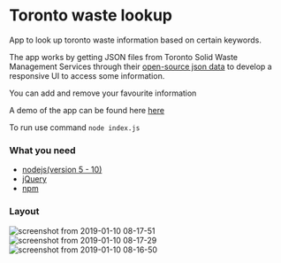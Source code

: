 # Toronto waste lookup
App to look up toronto waste information based on certain keywords.

The app works by getting JSON files from Toronto Solid Waste Management Services through their [open-source json data](https://www.toronto.ca/city-government/data-research-maps/open-data/open-data-catalogue/#5ed40494-a290-7807-d5da-09ab6a56fca2) to develop a responsive UI to access some information.

You can add and remove your favourite information

A demo of the app can be found here [here](https://torontowastelookup.herokuapp.com/) 

To run use command `node index.js`

### What you need
- [nodejs(version 5 - 10)](https://nodejs.org/en/)
- [jQuery](https://jquery.com/)
- [npm](https://www.npmjs.com/)


### Layout
![screenshot from 2019-01-10 08-17-51](https://user-images.githubusercontent.com/15314851/50971185-6226fd00-14b1-11e9-929d-9097d0ad65f9.png)
![screenshot from 2019-01-10 08-17-29](https://user-images.githubusercontent.com/15314851/50971295-ab774c80-14b1-11e9-809b-7eb3dd2134f6.png)
![screenshot from 2019-01-10 08-16-50](https://user-images.githubusercontent.com/15314851/50971255-8f73ab00-14b1-11e9-8eea-c85939008a89.png)
